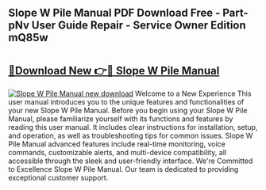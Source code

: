 ## Slope W Pile Manual PDF Download Free - Part-pNv User Guide Repair - Service Owner Edition mQ85w

# <h2><a href="http://bc20294.oget.top/?id=Slope+W+Pile+Manual">🔗Download New 👉🔴 Slope W Pile Manual</a></h2>

[![Slope W Pile Manual new download](https://i.imgur.com/5g1atiW.png)](http://bc20294.oget.top/?id=Slope+W+Pile+Manual)
Welcome to a New Experience This user manual introduces you to the unique features and functionalities of your new Slope W Pile Manual. Before you begin using your Slope W Pile Manual, please familiarize yourself with its functions and features by reading this user manual. It includes clear instructions for installation, setup, and operation, as well as troubleshooting tips for common issues. Slope W Pile Manual advanced features include real-time monitoring, voice commands, customizable alerts, and multi-device compatibility, all accessible through the sleek and user-friendly interface. We're Committed to Excellence Slope W Pile Manual. Our team is dedicated to providing exceptional customer support.
